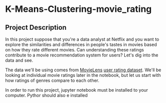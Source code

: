 # K-Means-Clustering-movie_rating

## Project Description 

In this project suppose that you're a data analyst at Netflix and you want to explore the similarities and differences in people's tastes in movies based on how they rate different movies. Can understanding these ratings contribute to a movie recommendation system for users? Let's dig into the data and see. 

The data we'll be using comes from [MovieLens](https://movielens.org/) [user rating dataset](https://grouplens.org/datasets/movielens/). We'll be looking at individual movie ratings later in the notebook, but let us start with how ratings of genres compare to each other.

In order to run this project, jupyter notebook must be installed to your computer.
Pythor should also e installed
